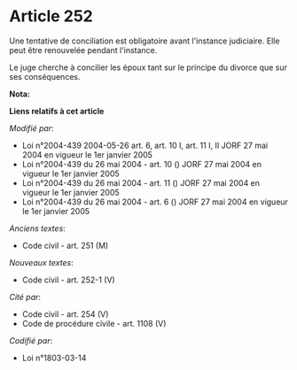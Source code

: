 # Article 252

Une tentative de conciliation est obligatoire avant l'instance judiciaire. Elle peut être renouvelée pendant l'instance.

Le juge cherche à concilier les époux tant sur le principe du divorce que sur ses conséquences.

**Nota:**



**Liens relatifs à cet article**

_Modifié par_:

  - Loi n°2004-439 2004-05-26 art. 6, art. 10 I, art. 11 I, II JORF 27 mai 2004 en vigueur le 1er janvier 2005
  - Loi n°2004-439 du 26 mai 2004 - art. 10 () JORF 27 mai 2004 en vigueur le 1er janvier 2005
  - Loi n°2004-439 du 26 mai 2004 - art. 11 () JORF 27 mai 2004 en vigueur le 1er janvier 2005
  - Loi n°2004-439 du 26 mai 2004 - art. 6 () JORF 27 mai 2004 en vigueur le 1er janvier 2005

_Anciens textes_:

  - Code civil - art. 251 (M)

_Nouveaux textes_:

  - Code civil - art. 252-1 (V)

_Cité par_:

  - Code civil - art. 254 (V)
  - Code de procédure civile - art. 1108 (V)

_Codifié par_:

  - Loi n°1803-03-14

